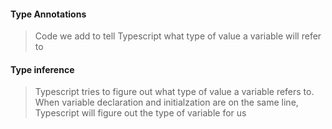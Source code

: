 #### Type Annotations

> Code we add to tell Typescript what type of value a variable will refer to

#### Type inference

> Typescript tries to figure out what type of value a variable refers to.
> When variable declaration and initialzation are on the same line, Typescript will figure out the type of variable for us
